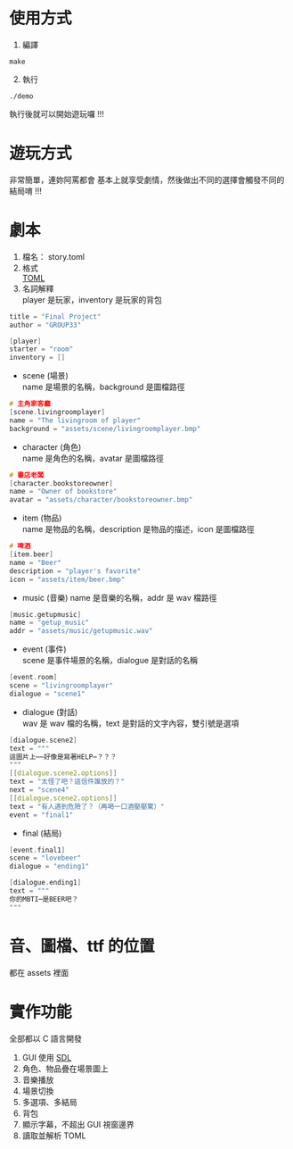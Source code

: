 # 使用方式
1. 編譯
```
make
```
2. 執行
```
./demo
```
執行後就可以開始遊玩囉 !!!  

# 遊玩方式
非常簡單，連妳阿罵都會
基本上就享受劇情，然後做出不同的選擇會觸發不同的結局唷 !!!

# 劇本
1. 檔名：
   story.toml
3. 格式  
   [TOML](https://toml.io/en/)
4. 名詞解釋  
player 是玩家，inventory 是玩家的背包
```c
title = "Final Project"
author = "GROUP33"

[player]
starter = "room"
inventory = []
```
- scene (場景)  
  name 是場景的名稱，background 是圖檔路徑
```c
# 主角家客廳
[scene.livingroomplayer]
name = "The livingroom of player"
background = "assets/scene/livingroomplayer.bmp"
```
- character  (角色)  
  name 是角色的名稱，avatar 是圖檔路徑
```c
# 書店老闆
[character.bookstoreowner]
name = "Owner of bookstore"
avatar = "assets/character/bookstoreowner.bmp"
```
- item  (物品)  
  name 是物品的名稱，description 是物品的描述，icon 是圖檔路徑
```c
# 啤酒
[item.beer]
name = "Beer"
description = "player's favorite"
icon = "assets/item/beer.bmp"
```
- music  (音樂)
  name 是音樂的名稱，addr 是 wav 檔路徑
```c
[music.getupmusic]
name = "getup_music"
addr = "assets/music/getupmusic.wav"
```
- event  (事件)  
  scene 是事件場景的名稱，dialogue 是對話的名稱
```c
[event.room]
scene = "livingroomplayer"
dialogue = "scene1"
```
- dialogue  (對話)  
  wav 是 wav 檔的名稱，text 是對話的文字內容，雙引號是選項
```c
[dialogue.scene2]
text = """
這圖片上⋯⋯好像是寫著HELP⋯？？？
"""
[[dialogue.scene2.options]]
text = "太怪了吧？這信件誰放的？"
next = "scene4"
[[dialogue.scene2.options]]
text = "有人遇到危險了？（再喝一口酒壓壓驚）"
event = "final1"
```
- final  (結局)
```c
[event.final1]
scene = "lovebeer"
dialogue = "ending1"

[dialogue.ending1]
text = """
你的MBTI⋯是BEER吧？
"""
```
# 音、圖檔、ttf 的位置
都在 assets 裡面

# 實作功能
全部都以 C 語言開發
1. GUI 使用 [SDL](https://wiki.libsdl.org/SDL2/FrontPage)
2. 角色、物品疊在場景圖上
3. 音樂播放
4. 場景切換
5. 多選項、多結局
6. 背包
7. 顯示字幕，不超出 GUI 視窗邊界
8. 讀取並解析 TOML
